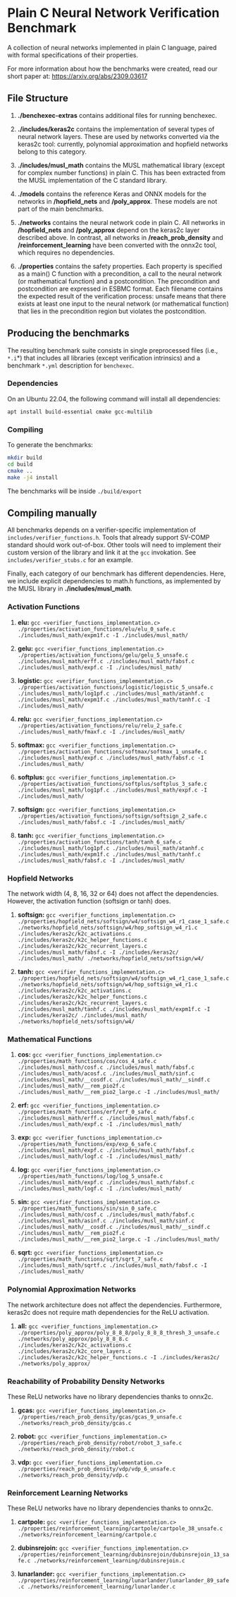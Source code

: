 # Plain C Neural Network Verification Benchmark

A collection of neural networks implemented in plain C language, paired with formal specifications of their properties.

For more information about how the benchmarks were created, read our short paper at: https://arxiv.org/abs/2309.03617

## File Structure

1. **./benchexec-extras** contains additional files for running benchexec.

2. **./includes/keras2c** contains the implementation of several types of neural network layers. These are used by networks converted via the keras2c tool: currently, polynomial approximation and hopfield networks belong to this category.

3. **./includes/musl_math** contains the MUSL mathematical library (except for complex number functions) in plain C. This has been extracted from the MUSL implementation of the C standard library.

4. **./models** contains the reference Keras and ONNX models for the networks in **/hopfield_nets** and **/poly_approx**. These models are not part of the main benchmarks.

5. **./networks** contains the neural network code in plain C. All networks in  **/hopfield_nets** and **/poly_approx** depend on the keras2c layer described above. In contrast, all networks in **/reach_prob_density** and **/reinforcement_learning** have been converted with the onnx2c tool, which requires no dependencies.

6. **./properties** contains the safety properties. Each property is specified as a main() C function with a precondition, a call to the neural network (or mathematical function) and a postcondition. The precondition and postcondition are expressed in ESBMC format. Each filename contains the expected result of the verification process: unsafe means that there exists at least one input to the neural network (or mathematical function) that lies in the precondition region but violates the postcondition.

## Producing the benchmarks

The resulting benchmark suite consists in single preprocessed files (i.e., `*.i`*) that includes all libraries (except verification intrinsics) and a benchmark `*.yml` description for `benchexec`.

### Dependencies

On an Ubuntu 22.04, the following command will install all dependencies:

`apt install build-essential cmake gcc-multilib`


### Compiling

To generate the benchmarks:

```bash
mkdir build
cd build
cmake ..
make -j4 install
```

The benchmarks will be inside `./build/export`

## Compiling manually

All benchmarks depends on a verifier-specific implementation of `includes/verifier_functions.h`. Tools that already support SV-COMP standard should work out-of-box. Other tools will need to implement their custom
version of the library and link it at the `gcc` invokation. See `includes/verifier_stubs.c` for an example.

Finally, each category of our benchmark has different dependencies. Here, we include explicit dependencies to math.h functions, as implemented by the MUSL library in **./includes/musl_math**.

### Activation Functions

1. **elu:** `gcc <verifier_functions_implementation.c> ./properties/activation_functions/elu/elu_0_safe.c ./includes/musl_math/expm1f.c -I ./includes/musl_math/`

3. **gelu:** `gcc <verifier_functions_implementation.c> ./properties/activation_functions/gelu/gelu_5_unsafe.c ./includes/musl_math/erff.c ./includes/musl_math/fabsf.c ./includes/musl_math/expf.c -I ./includes/musl_math/`

4. **logistic:** `gcc <verifier_functions_implementation.c> ./properties/activation_functions/logistic/logistic_5_unsafe.c ./includes/musl_math/log1pf.c ./includes/musl_math/atanhf.c ./includes/musl_math/expm1f.c ./includes/musl_math/tanhf.c -I ./includes/musl_math/`

5. **relu:** `gcc <verifier_functions_implementation.c> ./properties/activation_functions/relu/relu_2_safe.c ./includes/musl_math/fmaxf.c -I ./includes/musl_math/`

6. **softmax:** `gcc <verifier_functions_implementation.c> ./properties/activation_functions/softmax/softmax_1_unsafe.c ./includes/musl_math/expf.c ./includes/musl_math/fabsf.c -I ./includes/musl_math/`

7. **softplus:** `gcc <verifier_functions_implementation.c> ./properties/activation_functions/softplus/softplus_3_safe.c ./includes/musl_math/log1pf.c ./includes/musl_math/expf.c -I ./includes/musl_math/`

8. **softsign:** `gcc <verifier_functions_implementation.c> ./properties/activation_functions/softsign/softsign_2_safe.c ./includes/musl_math/fabsf.c -I ./includes/musl_math/`

9. **tanh:** `gcc <verifier_functions_implementation.c> ./properties/activation_functions/tanh/tanh_6_safe.c ./includes/musl_math/log1pf.c ./includes/musl_math/atanhf.c ./includes/musl_math/expm1f.c ./includes/musl_math/tanhf.c ./includes/musl_math/fabsf.c -I ./includes/musl_math/`

### Hopfield Networks

The network width (4, 8, 16, 32 or 64) does not affect the dependencies. However, the activation function (softsign or tanh) does.

1. **softsign:** `gcc <verifier_functions_implementation.c> ./properties/hopfield_nets/softsign/w4/softsign_w4_r1_case_1_safe.c ./networks/hopfield_nets/softsign/w4/hop_softsign_w4_r1.c ./includes/keras2c/k2c_activations.c ./includes/keras2c/k2c_helper_functions.c ./includes/keras2c/k2c_recurrent_layers.c ./includes/musl_math/fabsf.c -I ./includes/keras2c/ ./includes/musl_math/ ./networks/hopfield_nets/softsign/w4/`

1. **tanh:** `gcc <verifier_functions_implementation.c> ./properties/hopfield_nets/softsign/w4/softsign_w4_r1_case_1_safe.c ./networks/hopfield_nets/softsign/w4/hop_softsign_w4_r1.c ./includes/keras2c/k2c_activations.c ./includes/keras2c/k2c_helper_functions.c ./includes/keras2c/k2c_recurrent_layers.c ./includes/musl_math/tanhf.c ./includes/musl_math/expm1f.c -I ./includes/keras2c/ ./includes/musl_math/ ./networks/hopfield_nets/softsign/w4/`

### Mathematical Functions

1. **cos:** `gcc <verifier_functions_implementation.c> ./properties/math_functions/cos/cos_4_safe.c ./includes/musl_math/cosf.c ./includes/musl_math/fabsf.c ./includes/musl_math/acosf.c ./includes/musl_math/sinf.c ./includes/musl_math/__cosdf.c ./includes/musl_math/__sindf.c ./includes/musl_math/__rem_pio2f.c ./includes/musl_math/__rem_pio2_large.c -I ./includes/musl_math/`

2. **erf:** `gcc <verifier_functions_implementation.c> ./properties/math_functions/erf/erf_0_safe.c ./includes/musl_math/erff.c ./includes/musl_math/fabsf.c ./includes/musl_math/expf.c -I ./includes/musl_math/`

3. **exp:** `gcc <verifier_functions_implementation.c> ./properties/math_functions/exp/exp_6_safe.c ./includes/musl_math/expf.c ./includes/musl_math/fabsf.c ./includes/musl_math/logf.c -I ./includes/musl_math/`

4. **log:** `gcc <verifier_functions_implementation.c> ./properties/math_functions/log/log_5_unsafe.c ./includes/musl_math/expf.c ./includes/musl_math/fabsf.c ./includes/musl_math/logf.c -I ./includes/musl_math/`

6. **sin:** `gcc <verifier_functions_implementation.c> ./properties/math_functions/sin/sin_0_safe.c ./includes/musl_math/cosf.c ./includes/musl_math/fabsf.c ./includes/musl_math/asinf.c ./includes/musl_math/sinf.c ./includes/musl_math/__cosdf.c ./includes/musl_math/__sindf.c ./includes/musl_math/__rem_pio2f.c ./includes/musl_math/__rem_pio2_large.c -I ./includes/musl_math/`

6. **sqrt:** `gcc <verifier_functions_implementation.c> ./properties/math_functions/sqrt/sqrt_7_safe.c ./includes/musl_math/sqrtf.c ./includes/musl_math/fabsf.c -I ./includes/musl_math/`

### Polynomial Approximation Networks

The network architecture does not affect the dependencies. Furthermore, keras2c does not require math dependencies for the ReLU activation.

1. **all:** `gcc <verifier_functions_implementation.c> ./properties/poly_approx/poly_8_8_8/poly_8_8_8_thresh_3_unsafe.c ./networks/poly_approx/poly_8_8_8.c ./includes/keras2c/k2c_activations.c ./includes/keras2c/k2c_core_layers.c ./includes/keras2c/k2c_helper_functions.c -I ./includes/keras2c/ ./networks/poly_approx/`

### Reachability of Probability Density Networks

These ReLU networks have no library dependencies thanks to onnx2c.

1. **gcas:** `gcc <verifier_functions_implementation.c> ./properties/reach_prob_density/gcas/gcas_9_unsafe.c ./networks/reach_prob_density/gcas.c`

2. **robot:** `gcc <verifier_functions_implementation.c> ./properties/reach_prob_density/robot/robot_3_safe.c ./networks/reach_prob_density/robot.c`

3. **vdp:** `gcc <verifier_functions_implementation.c> ./properties/reach_prob_density/vdp/vdp_6_unsafe.c ./networks/reach_prob_density/vdp.c`

### Reinforcement Learning Networks

These ReLU networks have no library dependencies thanks to onnx2c.

1. **cartpole:** `gcc <verifier_functions_implementation.c> ./properties/reinforcement_learning/cartpole/cartpole_38_unsafe.c ./networks/reinforcement_learning/cartpole.c`

2. **dubinsrejoin:** `gcc <verifier_functions_implementation.c> ./properties/reinforcement_learning/dubinsrejoin/dubinsrejoin_13_safe.c ./networks/reinforcement_learning/dubinsrejoin.c`

3. **lunarlander:** `gcc <verifier_functions_implementation.c> ./properties/reinforcement_learning/lunarlander/lunarlander_89_safe.c ./networks/reinforcement_learning/lunarlander.c`

